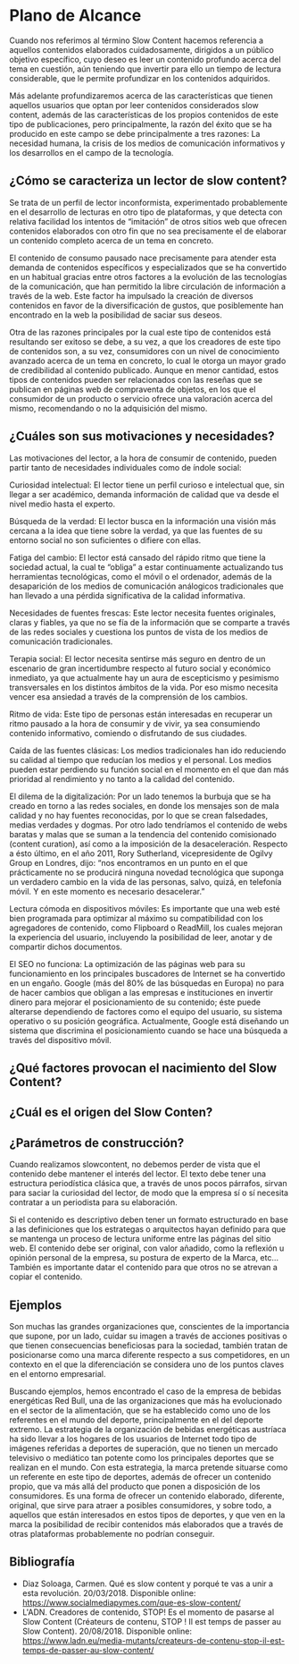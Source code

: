 # Plano de Alcance

Cuando nos referimos al término Slow Content hacemos referencia a aquellos contenidos elaborados cuidadosamente, dirigidos a un público objetivo específico, cuyo deseo es leer un contenido profundo acerca del tema en cuestión, aún teniendo que invertir para ello un tiempo de lectura considerable, que le permite profundizar en los contenidos adquiridos. 

Más adelante profundizaremos acerca de las características que tienen aquellos usuarios que optan por leer contenidos considerados slow content, además de las características de los propios contenidos de este tipo de publicaciones, pero principalmente, la razón del éxito que se ha producido en este campo se debe principalmente a tres razones: La necesidad humana, la crisis de los medios de comunicación informativos y los desarrollos en el campo de la tecnología.


## ¿Cómo se caracteriza un lector de slow content?
Se trata de un perfil de lector inconformista, experimentado probablemente en el desarrollo de lecturas en otro tipo de plataformas, y que detecta con relativa facilidad los intentos de “imitación” de otros sitios web que ofrecen contenidos elaborados con otro fin que no sea precisamente el de elaborar un contenido completo acerca de un tema en concreto.

El contenido de consumo pausado nace precisamente para atender esta demanda de contenidos específicos y especializados que se ha convertido en un habitual gracias entre otros factores a la evolución de las tecnologías de la comunicación, que han permitido la libre circulación de información a través de la web. Este factor ha impulsado la creación de diversos contenidos en favor de la diversificación de gustos, que posiblemente han encontrado en la web la posibilidad de saciar sus deseos. 

Otra de las razones principales por la cual este tipo de contenidos está resultando ser exitoso se debe, a su vez, a que los creadores de este tipo de contenidos son, a su vez, consumidores con un nivel de conocimiento avanzado acerca de un tema en concreto, lo cual le otorga un mayor grado de credibilidad al contenido publicado. Aunque en menor cantidad, estos tipos de contenidos pueden ser relacionados con las reseñas que se publican en páginas web de compraventa de objetos, en los que el consumidor de un producto o servicio ofrece una valoración acerca del mismo, recomendando o no la adquisición del mismo. 

## ¿Cuáles son sus motivaciones y necesidades?
Las motivaciones del lector, a la hora de consumir de contenido, pueden partir tanto de necesidades individuales como de índole social: 

Curiosidad intelectual: El lector tiene un perfil curioso e intelectual que, sin llegar a ser académico, demanda información de calidad que va desde el nivel medio hasta el experto.

Búsqueda de la verdad: El lector busca en la información una visión más cercana a la idea que tiene sobre la verdad, ya que las fuentes de su entorno social no son suficientes o difiere con ellas.

Fatiga del cambio: El lector está cansado del rápido ritmo que tiene la sociedad actual, la cual te “obliga” a estar continuamente actualizando tus herramientas tecnológicas, como el móvil o el ordenador, además de la desaparición de los medios de comunicación análogicos tradicionales que han llevado a una pérdida significativa de la calidad informativa. 

Necesidades de fuentes frescas: Este lector necesita fuentes originales, claras y fiables, ya que no se fía de la información que se comparte a través de las redes sociales y cuestiona los puntos de vista de los medios de comunicación tradicionales.

Terapia social: El lector necesita sentirse más seguro en dentro de un escenario de gran incertidumbre respecto al futuro social y económico inmediato, ya que actualmente hay un aura de escepticismo y pesimismo transversales en los distintos ámbitos de la vida. Por eso mismo necesita vencer esa ansiedad a través de la comprensión de los cambios.

Ritmo de vida: Este tipo de personas están interesadas en recuperar un ritmo pausado a la hora de consumir y de vivir, ya sea consumiendo contenido informativo, comiendo o disfrutando de sus ciudades.

Caída de las fuentes clásicas: Los medios tradicionales han ido reduciendo su calidad al tiempo que reducían los medios y el personal. Los medios pueden estar perdiendo su función social en el momento en el que dan más prioridad al rendimiento y no tanto a la calidad del contenido. 

El dilema de la digitalización: Por un lado tenemos la burbuja que se ha creado en torno a las redes sociales, en donde los mensajes son de mala calidad y no hay fuentes reconocidas, por lo que se crean falsedades, medias verdades y dogmas. Por otro lado tendríamos el contenido de webs baratas y malas que se suman a la tendencia del contenido comisionado (content curation), así como a la imposición de la desaceleración. Respecto a ésto último, en el año 2011, Rory Sutherland, vicepresidente de Ogilvy Group en Londres, dijo: “nos encontramos en un punto en el que prácticamente no se producirá ninguna novedad tecnológica que suponga un verdadero cambio en la vida de las personas, salvo, quizá, en telefonía móvil. Y en este momento es necesario desacelerar.”

Lectura cómoda en dispositivos móviles: Es importante que una web esté bien programada para optimizar al máximo su compatibilidad con los agregadores de contenido, como Flipboard o ReadMill, los cuales mejoran la experiencia del usuario, incluyendo la posibilidad de leer, anotar y de compartir dichos documentos. 

El SEO no funciona:  La optimización de las páginas web para su funcionamiento en los principales buscadores de Internet se ha convertido en un engaño. Google (más del 80% de las búsquedas en Europa) no para de hacer cambios que obligan a las empresas e instituciones en invertir dinero para mejorar el posicionamiento de su contenido; éste puede alterarse dependiendo de factores como el equipo del usuario, su sistema operativo o su posición geográfica. Actualmente, Google está diseñando un sistema que discrimina el posicionamiento cuando se hace una búsqueda a través del dispositivo móvil. 


## ¿Qué factores provocan el nacimiento del Slow Content?
## ¿Cuál es el origen del Slow Conten?
## ¿Parámetros de construcción?
Cuando realizamos slowcontent, no debemos perder de vista que el contenido debe mantener el interés del lector. El texto debe tener una estructura periodística clásica que, a través de unos pocos párrafos, sirvan para saciar la curiosidad del lector, de modo que la empresa sí o sí necesita contratar a un periodista para su elaboración. 

Si el contenido es descriptivo deben tener un formato estructurado en base a las definiciones que los estrategas o arquitectos hayan definido para que se mantenga un proceso de lectura uniforme entre las páginas del sitio web. El contenido debe ser original, con valor añadido, como la reflexión u opinión personal de la empresa, su postura de experto de la Marca, etc… También es importante datar el contenido para que otros no se atrevan a copiar el contenido. 

## Ejemplos 
Son muchas las grandes organizaciones que, conscientes de la importancia que supone, por un lado, cuidar su imagen a través de acciones positivas o que tienen consecuencias beneficiosas para la sociedad, también tratan de posicionarse como una marca diferente respecto a sus competidores, en un contexto en el que la diferenciación se considera uno de los puntos claves en el entorno empresarial. 

Buscando ejemplos, hemos encontrado el caso de la empresa de bebidas energéticas Red Bull, una de las organizaciones que más ha evolucionado en el sector de la alimentación, que se ha establecido como uno de los referentes en el mundo del deporte, principalmente en el del deporte extremo. La estrategia de la organización de bebidas energéticas austríaca ha sido llevar a los hogares de los usuarios de Internet todo tipo de imágenes referidas a deportes de superación, que no tienen un mercado televisivo o mediático tan potente como los principales deportes que se realizan en el mundo. 
Con esta estrategia, la marca pretende situarse como un referente en este tipo de deportes, además de ofrecer un contenido propio, que va más allá del producto que ponen a disposición de los consumidores. Es una forma de ofrecer un contenido elaborado, diferente, original, que sirve para atraer a posibles consumidores, y sobre todo, a aquellos que están interesados en estos tipos de deportes, y que ven en la marca la posibilidad de recibir contenidos más elaborados que a través de otras plataformas probablemente no podrían conseguir. 

## Bibliografía

- Diaz Soloaga, Carmen. Qué es slow content y porqué te vas a unir a esta revolución. 20/03/2018. Disponible online: https://www.socialmediapymes.com/que-es-slow-content/ 
- L'ADN. Creadores de contenido, STOP! Es el momento de pasarse al Slow Content (Créateurs de contenu, STOP ! Il est temps de passer au Slow Content). 20/08/2018. Disponible online: https://www.ladn.eu/media-mutants/createurs-de-contenu-stop-il-est-temps-de-passer-au-slow-content/ 
